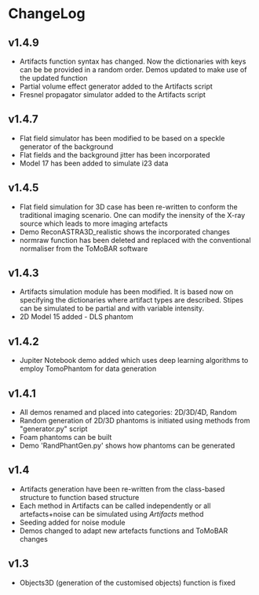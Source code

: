 # ChangeLog

## v1.4.9
* Artifacts function syntax has changed. Now the dictionaries with keys can be be provided in a random order. Demos updated to make use of the updated function
* Partial volume effect generator added to the Artifacts script
* Fresnel propagator simulator added to the Artifacts script

## v1.4.7
* Flat field simulator has been modified to be based on a speckle generator of the background
* Flat fields and the background jitter has been incorporated
* Model 17 has been added to simulate i23 data

## v1.4.5
* Flat field simulation for 3D case has been re-written to conform the traditional imaging scenario. One can modify the
inensity of the X-ray source which leads to more imaging artefacts
* Demo ReconASTRA3D_realistic shows the incorporated changes
* normraw function has been deleted and replaced with the conventional normaliser from the ToMoBAR software

## v1.4.3
* Artifacts simulation module has been modified. It is based now on specifying the dictionaries where artifact types are
described. Stipes can be simulated to be partial and with variable intensity.
* 2D Model 15 added - DLS phantom


## v1.4.2
* Jupiter Notebook demo added which uses deep learning algorithms to employ TomoPhantom for data generation

## v1.4.1
* All demos renamed and placed into categories: 2D/3D/4D, Random
* Random generation of 2D/3D phantoms is initiated using methods from "generator.py" script
* Foam phantoms can be built
* Demo 'RandPhantGen.py' shows how phantoms can be generated

## v1.4

* Artifacts generation have been re-written from the class-based structure to function based structure
* Each method in Artifacts can be called independently or all artefacts+noise can be simulated using _Artifacts_ method
* Seeding added for noise module
* Demos changed to adapt new artefacts functions and ToMoBAR changes

## v1.3

* Objects3D (generation of the customised objects) function is fixed
